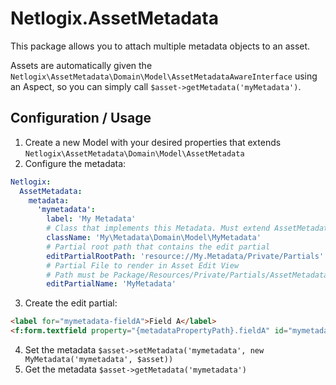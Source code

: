 # Netlogix.AssetMetadata

This package allows you to attach multiple metadata objects to an asset.

Assets are automatically given the `Netlogix\AssetMetadata\Domain\Model\AssetMetadataAwareInterface` using an Aspect, so you can simply call `$asset->getMetadata('myMetadata')`.

## Configuration / Usage

1. Create a new Model with your desired properties that extends `Netlogix\AssetMetadata\Domain\Model\AssetMetadata`
2. Configure the metadata:
```yaml
Netlogix:
  AssetMetadata:
    metadata:
      'mymetadata':
        label: 'My Metadata'
        # Class that implements this Metadata. Must extend AssetMetadata
        className: 'My\Metadata\Domain\Model\MyMetadata'
        # Partial root path that contains the edit partial
        editPartialRootPath: 'resource://My.Metadata/Private/Partials'
        # Partial File to render in Asset Edit View
        # Path must be Package/Resources/Private/Partials/AssetMetadata/<editPartialName>.html
        editPartialName: 'MyMetadata'
```
3. Create the edit partial:
```html
<label for="mymetadata-fieldA">Field A</label>
<f:form.textfield property="{metadataPropertyPath}.fieldA" id="mymetadata-fieldA" placeholder="Foo" type="text"/>
```
4. Set the metadata `$asset->setMetadata('mymetadata', new MyMetadata('mymetadata', $asset))`
5. Get the metadata `$asset->getMetadata('mymetadata')`
